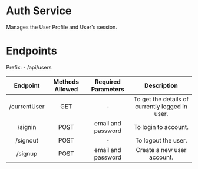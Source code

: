# Auth Service
Manages the User Profile and User's session.

# Endpoints
Prefix: - /api/users

| Endpoint      | Methods Allowed |Required Parameters| Description                                   |
|:-------------:|:---------------:|:-----------------:|:---------------------------------------------:|
| /currentUser  | GET             |        -          |To get the details of currently logged in user.|
| /signin       | POST            |email and password |To login to account.                           |
| /signout      | POST            |        -          |To logout the user.                            |
| /signup       | POST            |email and password |Create a new user account.                     |